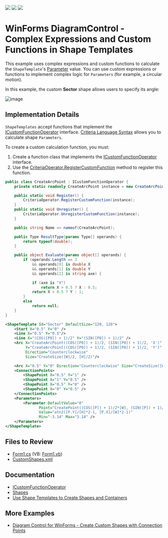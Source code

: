 <!-- default badges list -->
![](https://img.shields.io/endpoint?url=https://codecentral.devexpress.com/api/v1/VersionRange/657656532/17.1.3%2B)
[![](https://img.shields.io/badge/Open_in_DevExpress_Support_Center-FF7200?style=flat-square&logo=DevExpress&logoColor=white)](https://supportcenter.devexpress.com/ticket/details/T1174052)
[![](https://img.shields.io/badge/📖_How_to_use_DevExpress_Examples-e9f6fc?style=flat-square)](https://docs.devexpress.com/GeneralInformation/403183)
<!-- default badges end -->

# WinForms DiagramControl - Complex Expressions and Custom Functions in Shape Templates

This example uses complex expressions and custom functions to calculate the `ShapeTemplate`'s [Parameter](https://docs.devexpress.com/CoreLibraries/DevExpress.Diagram.Core.Shapes.Parameter) value. You can use custom expressions or functions to implement complex logic for `Parameters` (for example, a circular motion).

In this example, the custom **Sector** shape allows users to specify its angle:

![image](https://github.com/DevExpress-Examples/winforms-diagram-use-custom-functions-in-shape-templates/assets/65009440/2400b977-2c89-4991-94c0-987d58f58ff3)

## Implementation Details

`ShapeTemplates` accept functions that implement the [ICustomFunctionOperator](https://docs.devexpress.com/CoreLibraries/DevExpress.Data.Filtering.ICustomFunctionOperator) interface. [Criteria Language Syntax](https://docs.devexpress.com/CoreLibraries/4928/devexpress-data-library/criteria-language-syntax) allows you to calculate shape `Parameters`.

To create a custom calculation function, you must:

1. Create a function class that implements the [ICustomFunctionOperator](https://docs.devexpress.com/CoreLibraries/DevExpress.Data.Filtering.ICustomFunctionOperator) interface.
2. Use the [CriteriaOperator.RegisterCustomFunction](https://docs.devexpress.com/CoreLibraries/DevExpress.Data.Filtering.CriteriaOperator.RegisterCustomFunction(DevExpress.Data.Filtering.ICustomFunctionOperator)) method to register this function.

```cs
public class CreateArcPoint : ICustomFunctionOperator {
	private static readonly CreateArcPoint instance = new CreateArcPoint();

	public static void Register() {
		CriteriaOperator.RegisterCustomFunction(instance);
	}
	public static void Unregister() {
		CriteriaOperator.UnregisterCustomFunction(instance);
	}

	public string Name => nameof(CreateArcPoint);

	public Type ResultType(params Type[] operands) {
		return typeof(double);
	}

	public object Evaluate(params object[] operands) {
		if (operands.Length == 3
			&& operands[0] is double X
			&& operands[1] is double Y
			&& operands[2] is string axe) {

			if (axe is "X")
				return X > 0.5 ? X : 0.5;
			return X > 0.5 ? Y : 1;
		}
		else
			return null;
	}
}
```

```xml
<ShapeTemplate Id="Sector" DefaultSize="120, 120">
	<Start X="0.5" Y="0" />
	<Line X="0.5" Y="0.5"/>
	<Line X="(COS([P0]) + 1)/2" Y="(SIN([P0]) + 1)/2" />
	<Arc X="CreateArcPoint((COS([P0]) + 1)/2, (SIN([P0]) + 1)/2, 'X')"
		 Y="CreateArcPoint((COS([P0]) + 1)/2, (SIN([P0]) + 1)/2, 'Y')"
		 Direction="Counterclockwise"
		 Size="CreateSize([W]/2, [H]/2)"/>

	<Arc X="0.5" Y="0" Direction="Counterclockwise" Size="CreateSize([W]/2, [H]/2)" />
	<ConnectionPoints>
		<ShapePoint X="0.5" Y="1" />
		<ShapePoint X="1" Y="0.5" />
		<ShapePoint X="0.5" Y="0" />
		<ShapePoint X="0" Y="0.5" />
	</ConnectionPoints>
	<Parameters>
		<Parameter DefaultValue="0"
			   Point="CreatePoint((COS([P]) + 1)/2*[W], (SIN([P]) + 1)/2*[H])"
			   Value="atn2([P.Y]/[H]*2-1, [P.X]/[W]*2-1)"
			   Min="-3.14" Max="3.14" />
	</Parameters>
</ShapeTemplate>
```

## Files to Review

- [Form1.cs](./CS/WindowsFormsApp4/Form1.cs) (VB: [Form1.vb](./VB/WindowsFormsApp4/Form1.vb))
- [CustomShapes.xml](./CS/WindowsFormsApp4/CustomShapes.xml)

## Documentation

- [ICustomFunctionOperator](https://docs.devexpress.com/CoreLibraries/DevExpress.Data.Filtering.ICustomFunctionOperator)
- [Shapes](https://docs.devexpress.com/WindowsForms/116882/controls-and-libraries/diagrams/diagram-items/shapes)
- [Use Shape Templates to Create Shapes and Containers](https://docs.devexpress.com/WindowsForms/17764/controls-and-libraries/diagrams/diagram-items/creating-shapes-and-containers-using-shape-templates)

## More Examples

- [Diagram Control for WinForms - Create Custom Shapes with Connection Points](https://github.com/DevExpress-Examples/winforms-diagram-create-custom-shapes-with-connection-points)
